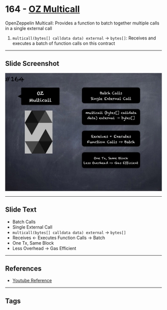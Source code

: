 # 164 - [OZ Multicall](OZ%20Multicall.md)
OpenZeppelin Multicall: Provides a function to batch together multiple calls in a single external call

1.  `multicall(bytes[] calldata data) external` → `bytes[]`: Receives and executes a batch of function calls on this contract

___
## Slide Screenshot
![164.png](../../images/3.Solidity%20201/164.png)
___
## Slide Text
- Batch Calls
- Single External Call
- `multicall(bytes[] calldata data) external` -> `bytes[]`
- Receives <- Executes Function Calls -> Batch
- One Tx, Same Block
- Less Overhead -> Gas Efficient
___
## References
- [Youtube Reference](https://youtu.be/L_9Fk6HRwpU?t=250)
___
## Tags